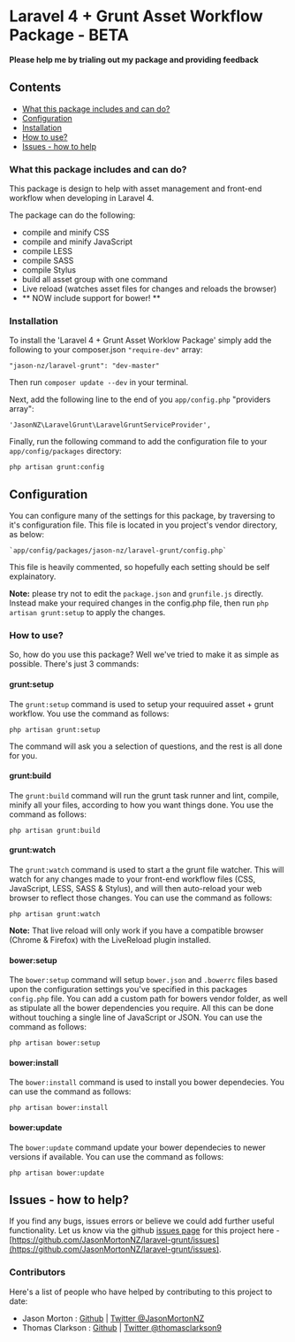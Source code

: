 # Laravel 4 + Grunt Asset Workflow Package - BETA

**Please help me by trialing out my package and providing feedback**

## Contents

- [What this package includes and can do?](#what-this-package-includes-and-can-do)
- [Configuration](#configuration)
- [Installation](#installation)
- [How to use?](#how-to-use)
- [Issues - how to help](#issues---how-to-help)

### What this package includes and can do?
This package is design to help with asset management and front-end workflow when developing in Laravel 4.

The package can do the following:

- compile and minify CSS
- compile and minify JavaScript
- compile LESS
- compile SASS
- compile Stylus
- build all asset group with one command
- Live reload (watches asset files for changes and reloads the browser)
- ** NOW include support for bower! **

### Installation
To install the 'Laravel 4 + Grunt Asset Worklow Package' simply add the following to your composer.json `"require-dev"` array:

`"jason-nz/laravel-grunt": "dev-master"`

Then run `composer update --dev` in your terminal.

Next, add the following line to the end of you `app/config.php` "providers array":

`'JasonNZ\LaravelGrunt\LaravelGruntServiceProvider',`

Finally, run the following command to add the configuration file to your `app/config/packages` directory:

`php artisan grunt:config`


## Configuration
You can configure many of the settings for this package, by traversing to it's configuration file. This file is located in you project's vendor directory, as below:

	`app/config/packages/jason-nz/laravel-grunt/config.php`

This file is heavily commented, so hopefully each setting should be self explainatory.

**Note:** please try not to edit the `package.json` and `grunfile.js` directly. Instead make your required changes in the config.php file, then run `php artisan grunt:setup` to apply the changes.

### How to use?
So, how do you use this package? Well we've tried to make it as simple as possible. There's just 3 commands:

#### grunt:setup
The `grunt:setup` command is used to setup your requuired asset + grunt workflow. You use the command as follows:

`php artisan grunt:setup`

The command will ask you a selection of questions, and the rest is all done for you.

#### grunt:build
The `grunt:build` command will run the grunt task runner and lint, compile, minify all your files, according to how you want things done. You use the command as follows:

`php artisan grunt:build`

#### grunt:watch
The `grunt:watch` command is used to start a the grunt file watcher. This will watch for any changes made to your front-end workflow files (CSS, JavaScript, LESS, SASS & Stylus), and will then auto-reload your web browser to reflect those changes. You can use the command as follows:

`php artisan grunt:watch`

**Note:** That live reload will only work if you have a compatible browser (Chrome & Firefox) with the LiveReload plugin installed.

#### bower:setup
The `bower:setup` command will setup `bower.json` and `.bowerrc` files based upon the configuration settings you've specified in this packages `config.php` file. You can add a custom path for bowers vendor folder, as well as stipulate all the bower dependencies you require. All this can be done without touching a single line of JavaScript or JSON. You can use the command as follows:

`php artisan bower:setup`

#### bower:install
The `bower:install` command is used to install you bower dependecies. You can use the command as follows:

`php artisan bower:install`

#### bower:update
The `bower:update` command update your bower dependecies to newer versions if available. You can use the command as follows:

`php artisan bower:update`

## Issues - how to help?
If you find any bugs, issues errors or believe we could add further useful functionality. Let us know via the github [issues page](https://github.com/JasonMortonNZ/laravel-grunt/issues) for this project here - [https://github.com/JasonMortonNZ/laravel-grunt/issues](https://github.com/JasonMortonNZ/laravel-grunt/issues).

### Contributors
Here's a list of people who have helped by contributing to this project to date:

- Jason Morton : [Github](https://github.com/JasonMortonNZ) | [Twitter @JasonMortonNZ](https://twitter.com/jasonmortonnz)
- Thomas Clarkson : [Github](https://github.com/TomClarkson) | [Twitter @thomasclarkson9](https://twitter.com/thomasclarkson9)